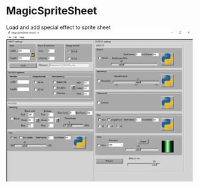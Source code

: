 # MagicSpriteSheet
Load and add special effect to sprite sheet
![alt text](https://github.com/yoyoberenguer/MagicSpriteSheet/blob/master/Capture.PNG)
